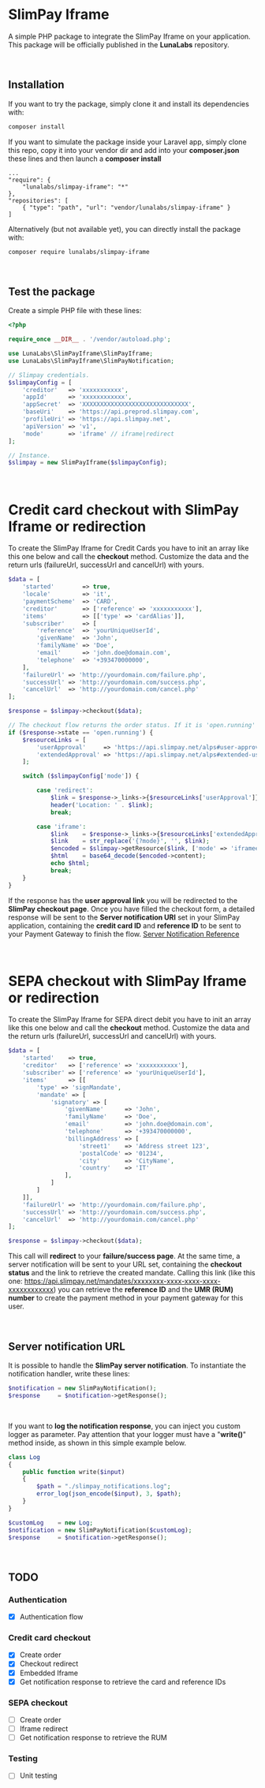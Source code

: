 # SlimPay Iframe

A simple PHP package to integrate the SlimPay Iframe on your application. This package will be officially published 
in the **LunaLabs** repository.

<br />

## Installation
If you want to try the package, simply clone it and install its dependencies with:
```bash
composer install
```
If you want to simulate the package inside your Laravel app, simply clone this repo, copy it into your vendor dir and add into your **composer.json** these lines and then launch a **composer install**
```
...
"require": {
    "lunalabs/slimpay-iframe": "*"
},
"repositories": [
    { "type": "path", "url": "vendor/lunalabs/slimpay-iframe" }
]
```

Alternatively (but not available yet), you can directly install the package with:
```bash
composer require lunalabs/slimpay-iframe
```
<br />

## Test the package
Create a simple PHP file with these lines:
```php
<?php

require_once __DIR__ . '/vendor/autoload.php';

use LunaLabs\SlimPayIframe\SlimPayIframe;
use LunaLabs\SlimPayIframe\SlimPayNotification;

// Slimpay credentials.
$slimpayConfig = [
    'creditor'   => 'xxxxxxxxxxx',
    'appId'      => 'xxxxxxxxxxxx',
    'appSecret'  => 'XXXXXXXXXXXXXXXXXXXXXXXXXXXXXX',
    'baseUri'    => 'https://api.preprod.slimpay.com',
    'profileUri' => 'https://api.slimpay.net',
    'apiVersion' => 'v1',
    'mode'       => 'iframe' // iframe|redirect
];

// Instance.
$slimpay = new SlimPayIframe($slimpayConfig);
```

<br />

# Credit card checkout with SlimPay Iframe or redirection
To create the SlimPay Iframe for Credit Cards you have to init an array like this one below and call the **checkout** method.
Customize the data and the return urls (failureUrl, successUrl and cancelUrl) with yours.
```php
$data = [
    'started'        => true,
    'locale'         => 'it',
    'paymentScheme'  => 'CARD',
    'creditor'       => ['reference' => 'xxxxxxxxxxx'],
    'items'          => [['type' => 'cardAlias']],
    'subscriber'     => [
        'reference'  => 'yourUniqueUserId',
        'givenName'  => 'John',
        'familyName' => 'Doe',
        'email'      => 'john.doe@domain.com',
        'telephone'  => '+393470000000',
    ],
    'failureUrl' => 'http://yourdomain.com/failure.php',
    'successUrl' => 'http://yourdomain.com/success.php',
    'cancelUrl'  => 'http://yourdomain.com/cancel.php'
];

$response = $slimpay->checkout($data);

// The checkout flow returns the order status. If it is 'open.running' we can go on.
if ($response->state == 'open.running') {
    $resourceLinks = [
        'userApproval'     => 'https://api.slimpay.net/alps#user-approval',
        'extendedApproval' => 'https://api.slimpay.net/alps#extended-user-approval',
    ];

    switch ($slimpayConfig['mode']) {

        case 'redirect':
            $link = $response->_links->{$resourceLinks['userApproval']}->href;
            header('Location: ' . $link);
            break;

        case 'iframe':
            $link    = $response->_links->{$resourceLinks['extendedApproval']}->href;
            $link    = str_replace('{?mode}', '', $link);
            $encoded = $slimpay->getResource($link, ['mode' => 'iframeembedded']);
            $html    = base64_decode($encoded->content);
            echo $html;
            break;
    }
}
```
If the response has the **user approval link** you will be redirected to the **SlimPay checkout page**.
Once you have filled the checkout form, a detailed response will be sent to the **Server notification URI** set in your 
SlimPay application, containing the **credit card ID** and **reference ID** to be sent to your Payment Gateway to finish the flow.
[Server Notification Reference](https://support.slimpay.com/hc/en-us/articles/360001565338-URLs-Management)

<br />

# SEPA checkout with SlimPay Iframe or redirection
To create the SlimPay Iframe for SEPA direct debit you have to init an array like this one below and call the **checkout** method.
Customize the data and the return urls (failureUrl, successUrl and cancelUrl) with yours.
```php
$data = [
    'started'    => true,
    'creditor'   => ['reference' => 'xxxxxxxxxxx'],
    'subscriber' => ['reference' => 'yourUniqueUserId'],
    'items'      => [[
        'type' => 'signMandate',
        'mandate' => [
            'signatory' => [
                'givenName'      => 'John',
                'familyName'     => 'Doe',
                'email'          => 'john.doe@domain.com',
                'telephone'      => '+393470000000',
                'billingAddress' => [
                    'street1'    => 'Address street 123',
                    'postalCode' => '01234',
                    'city'       => 'CityName',
                    'country'    => 'IT'
                ],
            ]
        ]
    ]],
    'failureUrl' => 'http://yourdomain.com/failure.php',
    'successUrl' => 'http://yourdomain.com/success.php',
    'cancelUrl'  => 'http://yourdomain.com/cancel.php'
];

$response = $slimpay->checkout($data);
```
This call will **redirect** to your **failure/success page**. At the same time, a server notification will be sent to 
your URL set, containing the **checkout status** and the link to retrieve the created mandate. Calling this link 
(like this one: https://api.slimpay.net/mandates/xxxxxxxx-xxxx-xxxx-xxxx-xxxxxxxxxxxx) you can retrieve the **reference ID** 
and the **UMR (RUM) number** to create the payment method in your payment gateway for this user. 

<br />

## Server notification URL

It is possible to handle the **SlimPay server notification**.
To instantiate the notification handler, write these lines:
```php
$notification = new SlimPayNotification();
$response     = $notification->getResponse();
```

<br />



If you want to **log the notification response**, you can inject you custom logger as parameter.
Pay attention that your logger must have a "**write()**" method inside, as shown in this simple example below.
```php
class Log
{
    public function write($input)
    {
        $path = "./slimpay_notifications.log";
        error_log(json_encode($input), 3, $path);
    }
}

$customLog    = new Log;
$notification = new SlimPayNotification($customLog);
$response     = $notification->getResponse();
```

<br />

## TODO

### Authentication
- [x] Authentication flow

### Credit card checkout
- [x] Create order
- [x] Checkout redirect
- [x] Embedded Iframe
- [x] Get notification response to retrieve the card and reference IDs

### SEPA checkout
- [ ] Create order
- [ ] Iframe redirect
- [ ] Get notification response to retrieve the RUM

### Testing
- [ ] Unit testing

